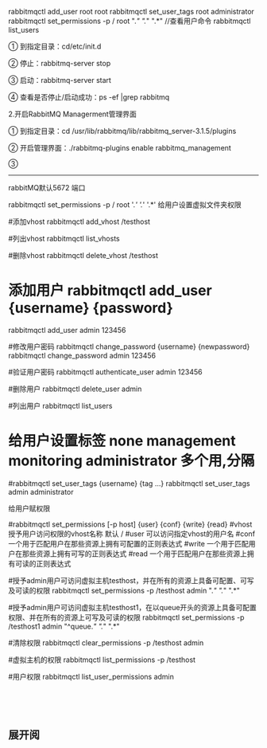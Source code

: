rabbitmqctl add_user root root
rabbitmqctl set_user_tags root administrator
rabbitmqctl set_permissions -p / root ".*" ".*" ".*"
//查看用户命令
rabbitmqctl list_users

① 到指定目录：cd/etc/init.d

 ② 停止：rabbitmq-server stop

 ③ 启动：rabbitmq-server start

 ④ 查看是否停止/启动成功：ps -ef |grep rabbitmq
 
 
 2.开启RabbitMQ Managerment管理界面
 
 ① 到指定目录：cd /usr/lib/rabbitmq/lib/rabbitmq_server-3.1.5/plugins
 
 ② 开启管理界面：./rabbitmq-plugins enable rabbitmq_management
 
 ③ 
 
 
 *******************************************************
 rabbitMQ默认5672 端口
 
 
 rabbitmqctl  set_permissions -p / root '.*' '.*' '.*'  给用户设置虚拟文件夹权限
 
 
 
#添加vhost
rabbitmqctl add_vhost /testhost
 
 
#列出vhost
rabbitmqctl list_vhosts
 
#删除vhost
rabbitmqctl delete_vhost /testhost

# 添加用户  rabbitmqctl add_user {username} {password}
rabbitmqctl add_user admin 123456
 
#修改用户密码 rabbitmqctl change_password {username} {newpassword}
rabbitmqctl change_password admin 123456
 
#验证用户密码
rabbitmqctl authenticate_user admin 123456
 
#删除用户
rabbitmqctl delete_user admin
 
#列出用户
rabbitmqctl list_users
 
# 给用户设置标签 none management monitoring administrator 多个用,分隔
#rabbitmqctl set_user_tags {username} {tag ...}
rabbitmqctl set_user_tags admin administrator
 

给用户赋权限

 
#rabbitmqctl set_permissions [-p host] {user} {conf} {write} {read}
#vhost 授予用户访问权限的vhost名称 默认 /
#user 可以访问指定vhost的用户名
#conf 一个用于匹配用户在那些资源上拥有可配置的正则表达式
#write 一个用于匹配用户在那些资源上拥有可写的正则表达式
#read 一个用于匹配用户在那些资源上拥有可读的正则表达式
 
#授予admin用户可访问虚拟主机testhost，并在所有的资源上具备可配置、可写及可读的权限
rabbitmqctl set_permissions -p /testhost admin ".*" ".*" ".*"
 
#授予admin用户可访问虚拟主机testhost1，在以queue开头的资源上具备可配置权限、并在所有的资源上可写及可读的权限
rabbitmqctl set_permissions -p /testhost1 admin "^queue.*" ".*" ".*"
 
#清除权限
rabbitmqctl clear_permissions -p /testhost admin
 
#虚拟主机的权限
rabbitmqctl list_permissions -p /testhost
 
#用户权限
rabbitmqctl list_user_permissions admin
 

 

 

展开阅
--------------------- 